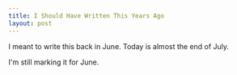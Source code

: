 ```yaml
---
title: I Should Have Written This Years Ago
layout: post
---
```


I meant to write this back in June. Today is almost the end of July.

I'm still marking it for June.
